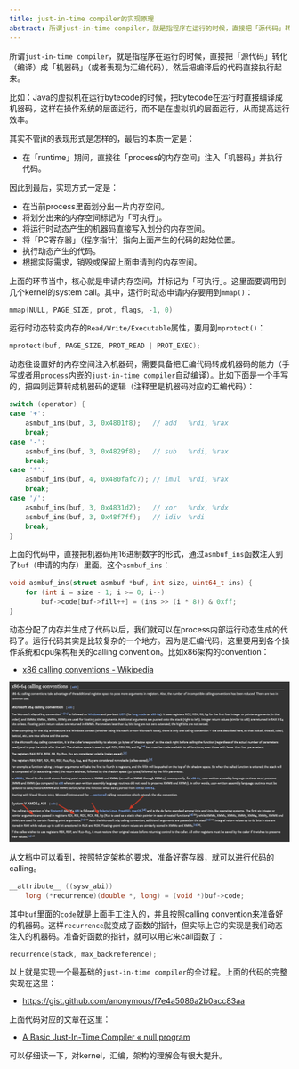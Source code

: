 ```yaml
---
title: just-in-time compiler的实现原理
abstract: 所谓just-in-time compiler，就是指程序在运行的时候，直接把「源代码」转化（编译）成「机器码」（或者表现为汇编代码），然后把编译后的代码直接执行起来。
---
```




所谓`just-in-time compiler`，就是指程序在运行的时候，直接把「源代码」转化（编译）成「机器码」（或者表现为汇编代码），然后把编译后的代码直接执行起来。

比如：Java的虚拟机在运行bytecode的时候，把bytecode在运行时直接编译成机器码，这样在操作系统的层面运行，而不是在虚拟机的层面运行，从而提高运行效率。

其实不管jit的表现形式是怎样的，最后的本质一定是：

* 在「runtime」期间，直接往「process的内存空间」注入「机器码」并执行代码。

因此到最后，实现方式一定是：

- 在当前process里面划分出一片内存空间。
- 将划分出来的内存空间标记为「可执行」。
- 将运行时动态产生的机器码直接写入划分的内存空间。
- 将「PC寄存器」（程序指针）指向上面产生的代码的起始位置。
- 执行动态产生的代码。
- 根据实际需求，销毁或保留上面申请到的内存空间。

上面的环节当中，核心就是申请内存空间，并标记为「可执行」。这里面要调用到几个kernel的system call。其中，运行时动态申请内存要用到`mmap()`：

```c
mmap(NULL, PAGE_SIZE, prot, flags, -1, 0)
```

运行时动态转变内存的`Read/Write/Executable`属性，要用到`mprotect()`：

```c
mprotect(buf, PAGE_SIZE, PROT_READ | PROT_EXEC);
```

动态往设置好的内存空间注入机器码，需要具备把汇编代码转成机器码的能力（手写或者用`process`内嵌的`just-in-time compiler`自动编译）。比如下面是一个手写的，把四则运算转成机器码的逻辑（注释里是机器码对应的汇编代码）：

```c
switch (operator) {
case '+':
    asmbuf_ins(buf, 3, 0x4801f8);   // add   %rdi, %rax
    break;
case '-':
    asmbuf_ins(buf, 3, 0x4829f8);   // sub   %rdi, %rax
    break;
case '*':
    asmbuf_ins(buf, 4, 0x480fafc7); // imul  %rdi, %rax
    break;
case '/':
    asmbuf_ins(buf, 3, 0x4831d2);   // xor   %rdx, %rdx
    asmbuf_ins(buf, 3, 0x48f7ff);   // idiv  %rdi
    break;
}
```

上面的代码中，直接把机器码用16进制数字的形式，通过`asmbuf_ins`函数注入到了`buf`（申请的内存）里面。这个`asmbuf_ins`：

```c
void asmbuf_ins(struct asmbuf *buf, int size, uint64_t ins) {
    for (int i = size - 1; i >= 0; i--)
        buf->code[buf->fill++] = (ins >> (i * 8)) & 0xff;
}
```

动态分配了内存并生成了代码以后，我们就可以在process内部运行动态生成的代码了。运行代码其实是比较复杂的一个地方。因为是汇编代码，这里要用到各个操作系统和cpu架构相关的calling convention。比如x86架构的convention：

* [x86 calling conventions - Wikipedia](https://en.wikipedia.org/wiki/X86_calling_conventions#x86-64_calling_conventions)

![](https://raw.githubusercontent.com/liweinan/blogpic2019/master/data/apr02/3EC354F6-2C66-48BE-9794-1B34B87B1A1E.png)

从文档中可以看到，按照特定架构的要求，准备好寄存器，就可以进行代码的calling。

```c
__attribute__ ((sysv_abi))
    long (*recurrence)(double *, long) = (void *)buf->code;
```

其中`buf`里面的`code`就是上面手工注入的，并且按照calling convention来准备好的机器码。这样`recurrence`就变成了函数的指针，但实际上它的实现是我们动态注入的机器码。准备好函数的指针，就可以用它来call函数了：

```c
recurrence(stack, max_backreference);
```

以上就是实现一个最基础的`just-in-time compiler`的全过程。上面的代码的完整实现在这里：

* https://gist.github.com/anonymous/f7e4a5086a2b0acc83aa

上面代码对应的文章在这里：

* [A Basic Just-In-Time Compiler « null program](https://nullprogram.com/blog/2015/03/19/)

可以仔细读一下，对kernel，汇编，架构的理解会有很大提升。


